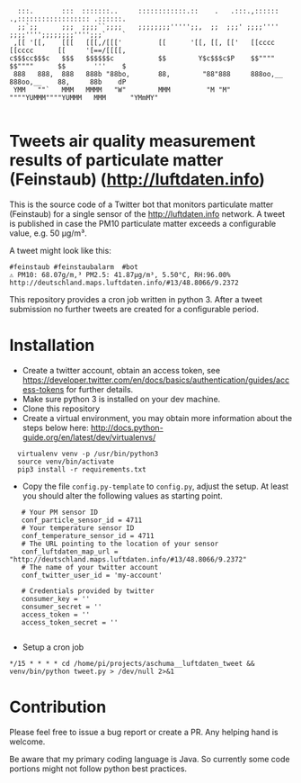 ```
  :::.       :::  :::::::..     ::::::::::::.::    .   .:::.,:::::: .,:::::::::::::::::: .::::::. 
  ;;`;;      ;;;  ;;;;``;;;;    ;;;;;;;;''''';;,  ;;  ;;;' ;;;;'''' ;;;;'''';;;;;;;;'''';;;`    ` 
 ,[[ '[[,    [[[   [[[,/[[['         [[      '[[, [[, [['   [[cccc   [[cccc      [[     '[==/[[[[,
c$$$cc$$$c   $$$   $$$$$$c           $$        Y$c$$$c$P    $$""""   $$""""      $$       '''    $
 888   888,  888   888b "88bo,       88,        "88"888     888oo,__ 888oo,__    88,     88b    dP
 YMM   ""`   MMM   MMMM   "W"        MMM         "M "M"     """"YUMMM""""YUMMM   MMM      "YMmMY"                                         
 
```
# Tweets air quality measurement results of particulate matter (Feinstaub) (http://luftdaten.info)

This is the source code of a Twitter bot that monitors particulate matter (Feinstaub) for a single 
sensor of the http://luftdaten.info network. A tweet is published in case the PM10 particulate matter 
exceeds a configurable value, e.g. 50 µg/m³.

A tweet might look like this:
 ```
#feinstaub #feinstaubalarm  #bot
⚠ PM10: 68.07g/m,³ PM2.5: 41.87µg/m³, 5.50°C, RH:96.00%
http://deutschland.maps.luftdaten.info/#13/48.8066/9.2372
```

This repository provides a cron job written in python 3. After a tweet submission no further tweets
are created for a configurable period. 


# Installation

- Create a twitter account, obtain an access token, see https://developer.twitter.com/en/docs/basics/authentication/guides/access-tokens for further details.
- Make sure python 3 is installed on your dev machine.
- Clone this repository
- Create a virtual environment, you may obtain more information about the steps below here: http://docs.python-guide.org/en/latest/dev/virtualenvs/ 
 ```
   virtualenv venv -p /usr/bin/python3
   source venv/bin/activate
   pip3 install -r requirements.txt 
 ```
- Copy the file ```config.py-template``` to ```config.py```, adjust the setup. At least you should alter the following values as starting point.

```
   # Your PM sensor ID
   conf_particle_sensor_id = 4711
   # Your temperature sensor ID
   conf_temperature_sensor_id = 4711
   # The URL pointing to the location of your sensor
   conf_luftdaten_map_url = "http://deutschland.maps.luftdaten.info/#13/48.8066/9.2372"
   # The name of your twitter account
   conf_twitter_user_id = 'my-account'

   # Credentials provided by twitter
   consumer_key = ''
   consumer_secret = ''
   access_token = ''
   access_token_secret = ''
 
```
- Setup a cron job

```
*/15 * * * * cd /home/pi/projects/aschuma__luftdaten_tweet && venv/bin/python tweet.py > /dev/null 2>&1
```

# Contribution
Please feel free to issue a bug report or create a PR. Any helping hand is welcome. 

Be aware that my primary coding language is Java. So currently some code portions might not follow python best practices.
